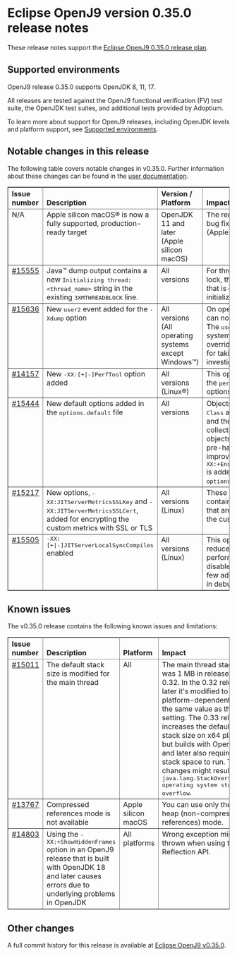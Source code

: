 <!--
* Copyright (c) 2022, 2022 IBM Corp. and others
*
* This program and the accompanying materials are made
* available under the terms of the Eclipse Public License 2.0
* which accompanies this distribution and is available at
* https://www.eclipse.org/legal/epl-2.0/ or the Apache
* License, Version 2.0 which accompanies this distribution and
* is available at https://www.apache.org/licenses/LICENSE-2.0.
*
* This Source Code may also be made available under the
* following Secondary Licenses when the conditions for such
* availability set forth in the Eclipse Public License, v. 2.0
* are satisfied: GNU General Public License, version 2 with
* the GNU Classpath Exception [1] and GNU General Public
* License, version 2 with the OpenJDK Assembly Exception [2].
*
* [1] https://www.gnu.org/software/classpath/license.html
* [2] https://openjdk.org/legal/assembly-exception.html
*
* SPDX-License-Identifier: EPL-2.0 OR Apache-2.0 OR GPL-2.0 WITH
* Classpath-exception-2.0 OR LicenseRef-GPL-2.0 WITH Assembly-exception
-->

# Eclipse OpenJ9 version 0.35.0 release notes

These release notes support the [Eclipse OpenJ9 0.35.0 release plan](https://projects.eclipse.org/projects/technology.openj9/releases/0.35.0/plan).

## Supported environments

OpenJ9 release 0.35.0 supports OpenJDK 8, 11, 17.

All releases are tested against the OpenJ9 functional verification (FV) test suite, the OpenJDK test suites, and additional tests provided by Adoptium.

To learn more about support for OpenJ9 releases, including OpenJDK levels and platform support, see [Supported environments](https://eclipse.org/openj9/docs/openj9_support/index.html).

## Notable changes in this release

The following table covers notable changes in v0.35.0. Further information about these changes can be found in the [user documentation](https://www.eclipse.org/openj9/docs/version0.35/).

<table cellpadding="4" cellspacing="0" summary="" width="100%" rules="all" frame="border" border="1"><thead align="left">
<tr>
<th valign="bottom">Issue number</th>
<th valign="bottom">Description</th>
<th valign="bottom">Version / Platform</th>
<th valign="bottom">Impact</th>
</tr>
</thead>
<tbody>

<tr><td valign="top">N/A</td>
<td valign="top">Apple silicon macOS&reg; is now a fully supported, production-ready target</td>
<td valign="top">OpenJDK 11 and later (Apple silicon macOS) </td>
<td valign="top">The remaining features, performance items, and bug fixes are implemented, making AArch64 (Apple silicon) macOS a production-ready target.</td>
</tr>

<tr>
<td valign="top"><a href="https://github.com/eclipse-openj9/openj9/issues/15555">#15555</a></td>
<td valign="top"> Java&trade; dump output contains a new <tt>Initializing thread: &ltthread_name&gt</tt> string in the existing <tt>3XMTHREADBLOCK</tt> line.</td>
<td valign="top">All versions</td>
<td valign="top">For threads that are waiting for a class initialization lock, the Java dump output now shows the thread that is currently working to progress the initialization of the class.</td>
</tr>

<tr>
<td valign="top"><a href="https://github.com/eclipse-openj9/openj9/issues/15636">#15636</a></td>
<td valign="top"> New <tt>user2</tt> event added for the <tt>-Xdump</tt> option</td>
<td valign="top">All versions (All operating systems except Windows&trade;)</td>
<td valign="top">On operating systems other than Windows, you can now use the <tt>user2</tt> event for the <tt>-Xdump</tt> option. The <tt>user2</tt> event is commonly used for taking system dump files with exclusive access without overriding the <tt>user</tt> event, which is generally left for taking Java dump files for performance investigations. </td>
</tr>

<tr>
<td valign="top"><a href="https://github.com/eclipse-openj9/openj9/issues/14157">#14157</a></td>
<td valign="top">New <tt>-XX:[+|-]PerfTool</tt> option added</td>
<td valign="top">All versions (Linux&reg;)</td>
<td valign="top">This option enables or disables the JIT support for the <tt>perf</tt> tool without affecting the existing <tt>-Xjit</tt> options.</td>
</tr>

<tr>
<td valign="top"><a href="https://github.com/eclipse-openj9/openj9/pull/15444">#15444</a></td>
<td valign="top">New default options added in the <tt>options.default</tt> file</td>
<td valign="top">All versions</td>
<td valign="top">Objects that are created from classes <tt>Thread</tt> and <tt>Class</tt> are allocated in the tenure region directly and therefore, do not get moved by the garbage collector often. It takes time for such pre-tenured objects to get hashed and extended with a slot. To pre-hash those objects from the start and hence, improve performance, <tt>-XX:+EnsureHashed:java/lang/Class,java/lang/Thread</tt> is added to the list of default options in the <tt>options.default</tt> file.</td>
</tr>

<tr>
<td valign="top"><a href="https://github.com/eclipse-openj9/openj9/pull/15217">#15217</a></td>
<td valign="top"> New options, <tt>-XX:JITServerMetricsSSLKey</tt> and <tt>-XX:JITServerMetricsSSLCert</tt>, added for encrypting the custom metrics with SSL or TLS</td>
<td valign="top">All versions (Linux)</td>
<td valign="top">These options specify the names of the files that contain the private TLS or SSL key and certificate that are used for authentication and encryption of the custom metrics.</td>
</tr>

<tr>
<td valign="top"><a href="https://github.com/eclipse-openj9/openj9/pull/15505">#15505</a></td>
<td valign="top"><tt>-XX:[+|-]JITServerLocalSyncCompiles</tt> enabled </td>
<td valign="top">All versions (Linux)</td>
<td valign="top">This option is now enabled in most cases to reduce the latency of the compilations that are performed synchronously. The option remains disabled when you specify <tt>-Xjit:count=0</tt> and in a few advanced use cases such as running the JVM in debug mode.</td>
</tr>

</tbody>
</table>

## Known issues

The v0.35.0 release contains the following known issues and limitations:

<table cellpadding="4" cellspacing="0" summary="" width="100%" rules="all" frame="border" border="1">
<thead align="left">
<tr>
<th valign="bottom">Issue number</th>
<th valign="bottom">Description</th>
<th valign="bottom">Platform</th>
<th valign="bottom">Impact</th>
<th valign="bottom">Workaround</th>
</tr>
</thead>

<tbody>
<tr>
<td valign="top"><a href="https://github.com/eclipse-openj9/openj9/issues/15011">#15011</a></td>
<td valign="top">The default stack size is modified for the main thread</td>
<td valign="top">All</td>
<td valign="top">The main thread stack size was 1 MB in releases prior to 0.32. In the 0.32 release and later it's modified to a smaller
platform-dependent value, the same value as the <tt>-Xmso</tt> setting. The 0.33 release increases the default <tt>-Xmso</tt> stack size
on x64 platforms, but builds with OpenJDK 17 and later also require more stack space to run. These changes might result in a
<tt>java.lang.StackOverflowError: operating system stack overflow</tt>.</td>
<td valign="top">Use <tt>-Xmso</tt> to set the default stack size. See the default value by using <tt>-verbose:sizes</tt>.</td>
</tr>

<tr>
<td valign="top"><a href="https://github.com/eclipse-openj9/openj9/issues/13767">#13767</a></td>
<td valign="top">Compressed references mode is not available</td>
<td valign="top">Apple silicon macOS</td>
<td valign="top">You can use only the large heap (non-compressed references) mode.</td>
<td valign="top">None</td>
</tr>

<tr>
<td valign="top"><a href="https://github.com/eclipse-openj9/openj9/issues/14803">#14803</a></td>
<td valign="top">Using the <tt>-XX:+ShowHiddenFrames</tt> option in an OpenJ9 release that is built with OpenJDK 18 and later causes errors due to underlying problems in OpenJDK</td>
<td valign="top">All platforms</td>
<td valign="top">Wrong exception might be thrown when using the Reflection API.</td>
<td valign="top">Avoid using the <tt>-XX:+ShowHiddenFrames</tt> option with OpenJDK 18 and later.</td>
</tr>

</tbody>
</table>

## Other changes

A full commit history for this release is available at [Eclipse OpenJ9 v0.35.0](https://github.com/eclipse-openj9/openj9/releases/tag/openj9-0.35.0).
